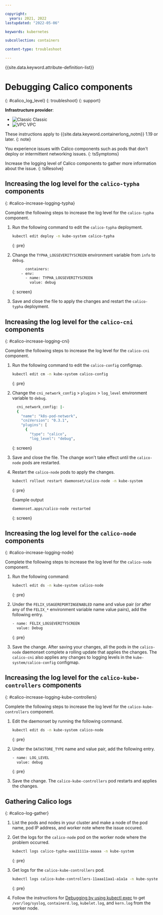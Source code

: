```yaml
---

copyright: 
  years: 2021, 2022
lastupdated: "2022-05-06"

keywords: kubernetes

subcollection: containers

content-type: troubleshoot

---
```


{{site.data.keyword.attribute-definition-list}}


# Debugging Calico components
{: #calico_log_level}
{: troubleshoot}
{: support}

**Infrastructure provider**:
* ![Classic](../icons/classic.svg "Classic") Classic
* ![VPC](../icons/vpc.svg "VPC") VPC

These instructions apply to {{site.data.keyword.containerlong_notm}} 1.19 or later.
{: note}


You experience issues with Calico components such as pods that don't deploy or intermittent networking issues. 
{: tsSymptoms}


Increase the logging level of Calico components to gather more information about the issue.
{: tsResolve}

## Increasing the log level for the `calico-typha` components
{: #calico-increase-logging-typha}

Complete the following steps to increase the log level for the `calico-typha` component.

1. Run the following command to edit the `calico-typha` deployment. 

    ```sh
    kubectl edit deploy -n kube-system calico-typha
    ```
    {: pre}


    
2. Change the `TYPHA_LOGSEVERITYSCREEN` environment variable from `info` to `debug`.
    ```sh
          containers:
        - env:
          - name: TYPHA_LOGSEVERITYSCREEN
            value: debug
    ```
    {: screen}

    
3. Save and close the file to apply the changes and restart the `calico-typha` deployment.

## Increasing the log level for the `calico-cni` components
{: #calico-increase-logging-cni}

Complete the following steps to increase the log level for the `calico-cni` component.

1. Run the following command to edit the `calico-config` configmap.  
    
    ```sh
    kubectl edit cm -n kube-system calico-config
    ```
    {: pre}
    
2. Change the `cni_network_config` > `plugins` > `log_level` environment variable to `debug`.
    
    ```sh
      cni_network_config: |-
      {
        "name": "k8s-pod-network",
        "cniVersion": "0.3.1",
        "plugins": [
          {
            "type": "calico",
            "log_level": "debug",
    ```
    {: screen}
  
3. Save and close the file. The change won't take effect until the `calico-node` pods are restarted. 

4. Restart the `calico-node` pods to apply the changes.
    
    ```sh
    kubectl rollout restart daemonset/calico-node -n kube-system
    ```
    {: pre}
      
    Example output
      
    ```sh
    daemonset.apps/calico-node restarted
    ```
    {: screen}

## Increasing the log level for the `calico-node` components
{: #calico-increase-logging-node}

Complete the following steps to increase the log level for the `calico-node` component.

1. Run the following command: 
    
    ```sh
    kubectl edit ds -n kube-system calico-node
    ```
    {: pre}
    

2. Under the `FELIX_USAGEREPORTINGENABLED` name and value pair (or after any of the `FELIX_*` environment variable name value pairs), add the following entry.

    ```sh
    - name: FELIX_LOGSEVERITYSCREEN
      value: Debug
    ```
    {: pre}    
    
3. Save the change. After saving your changes, all the pods in the `calico-node` daemonset complete a rolling update that applies the changes. The `calico-cni` also applies any changes to logging levels in the `kube-system/calico-config` configmap.

## Increasing the log level for the `calico-kube-controllers` components
{: #calico-increase-logging-kube-controllers}

Complete the following steps to increase the log level for the `calico-kube-controllers` component.

1. Edit the daemonset by running the following command. 
    
    ```sh
    kubectl edit ds -n kube-system calico-node
    ```
    {: pre}
    
    
2. Under the `DATASTORE_TYPE` name and value pair, add the following entry.

    ```sh
    - name: LOG_LEVEL
      value: debug
    ```
    {: pre}
    
3. Save the change. The `calico-kube-controllers` pod restarts and applies the changes.


## Gathering Calico logs
{: #calico-log-gather}

1. List the pods and nodes in your cluster and make a node of the pod name, pod IP address, and worker note where the issue occured.
2. Get the logs for the `calico-node` pod on the worker node where the problem occurred.

    ```sh
    kubectl logs calico-typha-aaa11111a-aaaaa -n kube-system
    ```
    {: pre}

3. Get logs for the `calico-kube-controllers` pod.

    ```sh
    kubectl logs calico-kube-controllers-11aaa11aa1-a1a1a -n kube-system
    ```
    {:  pre}
  
4. Follow the instructions for [Debugging by using kubectl exec](/docs/containers?topic=containers-cs_ssh_worker#kubectl-exec) to get `/var/log/syslog`, `containerd.log`, `kubelet.log`, and `kern.log` from the worker node.

